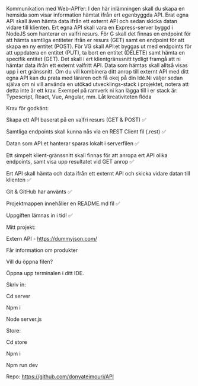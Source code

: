 Kommunikation med Web-API’er:
I den här inlämningen skall du skapa en hemsida som visar information hämtat ifrån ert egenbyggda API. Erat egna API skall även hämta data ifrån ett externt API och sedan skicka datan vidare till klienten. Ert egna API skall vara en Express-server byggd i NodeJS som hanterar en valfri resurs. För G skall det finnas en endpoint för att hämta samtliga entiteter ifrån er resurs (GET) samt en endpoint för att skapa en ny entitet (POST). För VG skall API:et byggas ut med endpoints för att uppdatera en entitet (PUT), ta bort en entitet (DELETE) samt hämta en specifik entitet (GET). Det skall i ert klientgränssnitt tydligt framgå att ni hämtar data ifrån ett externt valfritt API. Data som hämtas skall alltså visas upp i ert gränssnitt. Om du vill kombinera ditt anrop till externt API med ditt egna API kan du prata med läraren och få okej på din Idé.Ni väljer sedan själva om ni vill använda en utökad utvecklings-stack i projektet, notera att detta inte är ett krav. Exempel på ramverk ni kan lägga till i er stack är: Typescript, React, Vue, Angular, mm. Låt kreativiteten flöda

Krav för godkänt:

Skapa ett API baserat på en valfri resurs (GET & POST) ✅

Samtliga endpoints skall kunna nås via en REST Client fil (.rest) ✅

Datan som API:et hanterar sparas lokalt i serverfilen ✅

Ett simpelt klient-gränssnitt skall finnas för att anropa ert API olika endpoints, samt visa upp resultatet vid GET anrop ✅

Ert API skall hämta och data ifrån ett externt API och skicka vidare datan till klienten ✅

Git & GitHub har använts ✅

Projektmappen innehåller en README.md fil ✅

Uppgiften lämnas in i tid! ✅

Mitt projekt:

Extern API - https://dummyjson.com/

Får information om produkter

Vill du öppna filen?

Öppna upp terminalen i ditt IDE.

Skriv in:

Cd server

Npm i

Node server.js

Store:

Cd store

Npm i

Npm run dev

Repo: https://github.com/donyateimouri/API
